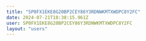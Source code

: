 ```yaml
---
title: "SP0FX1EKE8G20BP2CEY86Y3RDNWKMTXWDPC8Y2FC"
date: 2024-07-21T18:38:15.961Z
user: SP0FX1EKE8G20BP2CEY86Y3RDNWKMTXWDPC8Y2FC
layout: "users"
---
```

    